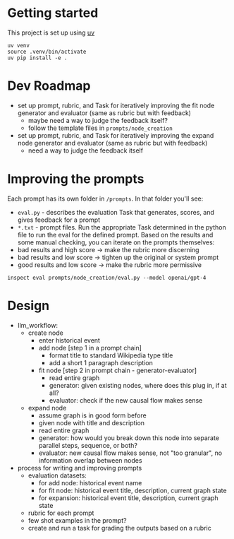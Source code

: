 # Getting started
This project is set up using [uv](https://docs.astral.sh/uv/guides/projects/#next-steps)
```
uv venv
source .venv/bin/activate
uv pip install -e .
```

# Dev Roadmap
- set up prompt, rubric, and Task for iteratively improving the fit node generator and evaluator (same as rubric but with feedback)
    - maybe need a way to judge the feedback itself?
    - follow the template files in `prompts/node_creation`
- set up prompt, rubric, and Task for iteratively improving the expand node generator and evaluator (same as rubric but with feedback)
    - need a way to judge the feedback itself


# Improving the prompts
Each prompt has its own folder in `/prompts`. In that folder you'll see:
- `eval.py` - describes the evaluation Task that generates, scores, and gives feedback for a prompt
- `*.txt`   - prompt files. 
Run the appropriate Task determined in the python file to run the eval for the defined prompt. Based on the results and some manual checking, you can iterate on the prompts themselves:
- bad results and high score -> make the rubric more discerning
- bad results and low score -> tighten up the original or system prompt
- good results and low score -> make the rubric more permissive

```
inspect eval prompts/node_creation/eval.py --model openai/gpt-4
```

# Design
- llm_workflow:
    - create node
        - enter historical event
        - add node [step 1 in a prompt chain]
            - format title to standard Wikipedia type title
            - add a short 1 paragraph description
        - fit node [step 2 in prompt chain - generator-evaluator]
            - read entire graph
            - generator: given existing nodes, where does this plug in, if at all?
            - evaluator: check if the new causal flow makes sense
    - expand node
        - assume graph is in good form before
        - given node with title and description
        - read entire graph
        - generator: how would you break down this node into separate parallel steps, sequence, or both?
        - evaluator: new causal flow makes sense, not "too granular", no information overlap between nodes
- process for writing and improving prompts
    - evaluation datasets:
        - for add node: historical event name
        - for fit node: historical event title, description, current graph state
        - for expansion: historical event title, description, current graph state
    - rubric for each prompt
    - few shot examples in the prompt?
    - create and run a task for grading the outputs based on a rubric
